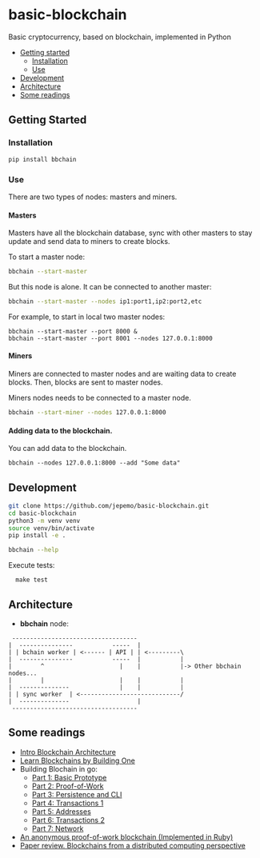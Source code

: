 # basic-blockchain
Basic cryptocurrency, based on blockchain, implemented in Python

- [Getting started](#getting-started)
  - [Installation](#installation)
  - [Use](#use)
- [Development](#development)
- [Architecture](#architecture)
- [Some readings](#some-readings)

## Getting Started

### Installation
```
pip install bbchain
```

### Use
There are two types of nodes: masters and miners.

#### Masters

Masters have all the blockchain database, sync with other masters to stay update and send data to miners to create blocks.

To start a master node:
```bash
bbchain --start-master
```
But this node is alone. It can be connected to another master:
```bash
bbchain --start-master --nodes ip1:port1,ip2:port2,etc
```

For example, to start in local two master nodes:
```
bbchain --start-master --port 8000 &
bbchain --start-master --port 8001 --nodes 127.0.0.1:8000
```

#### Miners
Miners are connected to master nodes and are waiting data to create blocks. Then, blocks are sent to master nodes.

Miners nodes needs to be connected to a master node.
```bash
bbchain --start-miner --nodes 127.0.0.1:8000
```

#### Adding data to the blockchain.

You can add data to the blockchain.

```
bbchain --nodes 127.0.0.1:8000 --add "Some data"
```

## Development
```bash
git clone https://github.com/jepemo/basic-blockchain.git
cd basic-blockchain
python3 -m venv venv
source venv/bin/activate
pip install -e .

bbchain --help
```

Execute tests:
```
  make test
```

## Architecture

- **bbchain** node:

```
 -----------------------------------
|  ---------------           -----  |           
| | bchain worker | <------ | API | | <---------\
|  ---------------           -----  |           |
|        ^                     |    |           |-> Other bbchain nodes...
|        |                     |    |           |
|  --------------              |    |           |
| | sync worker  | <----------------------------/
|  --------------                   |
 -----------------------------------
```

## Some readings
* [Intro Blockchain Architecture](https://www.pluralsight.com/guides/software-engineering-best-practices/blockchain-architecture)
* [Learn Blockchains by Building One](https://hackernoon.com/learn-blockchains-by-building-one-117428612f46?gi=9fbd0628b089)
* Building Blochain in go:
  * [Part 1: Basic Prototype](https://jeiwan.cc/posts/building-blockchain-in-go-part-1/)
  * [Part 2: Proof-of-Work](https://jeiwan.cc/posts/building-blockchain-in-go-part-2/)
  * [Part 3: Persistence and CLI](https://jeiwan.cc/posts/building-blockchain-in-go-part-3/)
  * [Part 4: Transactions 1](https://jeiwan.cc/posts/building-blockchain-in-go-part-4/)
  * [Part 5: Addresses](https://jeiwan.cc/posts/building-blockchain-in-go-part-5/)
  * [Part 6: Transactions 2](https://jeiwan.cc/posts/building-blockchain-in-go-part-6/)
  * [Part 7: Network](https://jeiwan.cc/posts/building-blockchain-in-go-part-7/)
* [An anonymous proof-of-work blockchain (Implemented in Ruby)](https://github.com/alexdovzhanyn/odyn)
* [Paper review. Blockchains from a distributed computing perspective](http://muratbuffalo.blogspot.com.es/2018/02/blockchains-from-distributed-computing.html)

